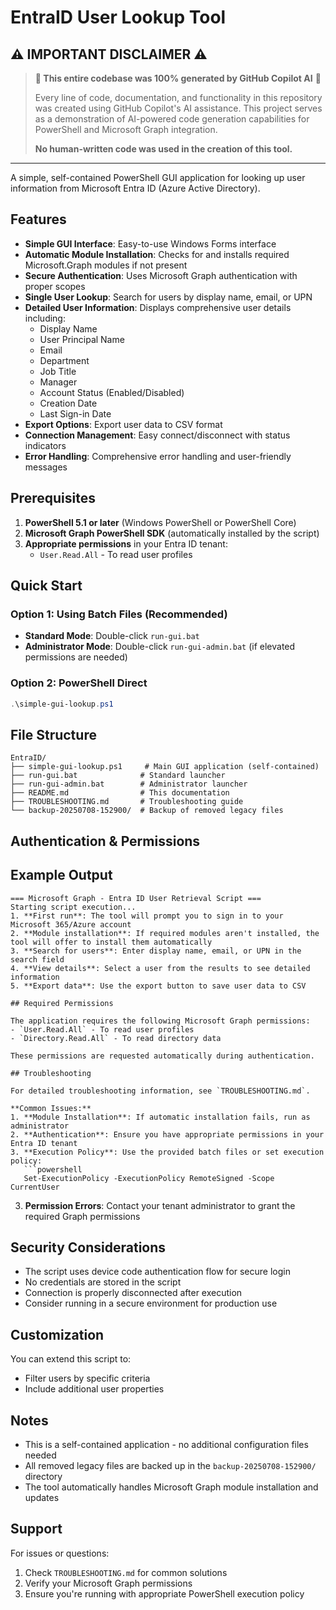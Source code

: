 # EntraID User Lookup Tool

## ⚠️ **IMPORTANT DISCLAIMER** ⚠️

> **🤖 This entire codebase was 100% generated by GitHub Copilot AI** 🤖
> 
> Every line of code, documentation, and functionality in this repository was created using GitHub Copilot's AI assistance. This project serves as a demonstration of AI-powered code generation capabilities for PowerShell and Microsoft Graph integration.
> 
> **No human-written code was used in the creation of this tool.**

---

A simple, self-contained PowerShell GUI application for looking up user information from Microsoft Entra ID (Azure Active Directory).

## Features

- **Simple GUI Interface**: Easy-to-use Windows Forms interface
- **Automatic Module Installation**: Checks for and installs required Microsoft.Graph modules if not present
- **Secure Authentication**: Uses Microsoft Graph authentication with proper scopes
- **Single User Lookup**: Search for users by display name, email, or UPN
- **Detailed User Information**: Displays comprehensive user details including:
  - Display Name
  - User Principal Name
  - Email
  - Department
  - Job Title
  - Manager
  - Account Status (Enabled/Disabled)
  - Creation Date
  - Last Sign-in Date
- **Export Options**: Export user data to CSV format
- **Connection Management**: Easy connect/disconnect with status indicators
- **Error Handling**: Comprehensive error handling and user-friendly messages

## Prerequisites

1. **PowerShell 5.1 or later** (Windows PowerShell or PowerShell Core)
2. **Microsoft Graph PowerShell SDK** (automatically installed by the script)
3. **Appropriate permissions** in your Entra ID tenant:
   - `User.Read.All` - To read user profiles
## Quick Start

### Option 1: Using Batch Files (Recommended)
- **Standard Mode**: Double-click `run-gui.bat`
- **Administrator Mode**: Double-click `run-gui-admin.bat` (if elevated permissions are needed)

### Option 2: PowerShell Direct
```powershell
.\simple-gui-lookup.ps1
```

## File Structure

```
EntraID/
├── simple-gui-lookup.ps1     # Main GUI application (self-contained)
├── run-gui.bat              # Standard launcher
├── run-gui-admin.bat        # Administrator launcher
├── README.md                # This documentation
├── TROUBLESHOOTING.md       # Troubleshooting guide
└── backup-20250708-152900/  # Backup of removed legacy files
```

## Authentication & Permissions

## Example Output

```
=== Microsoft Graph - Entra ID User Retrieval Script ===
Starting script execution...
1. **First run**: The tool will prompt you to sign in to your Microsoft 365/Azure account
2. **Module installation**: If required modules aren't installed, the tool will offer to install them automatically
3. **Search for users**: Enter display name, email, or UPN in the search field
4. **View details**: Select a user from the results to see detailed information
5. **Export data**: Use the export button to save user data to CSV

## Required Permissions

The application requires the following Microsoft Graph permissions:
- `User.Read.All` - To read user profiles
- `Directory.Read.All` - To read directory data

These permissions are requested automatically during authentication.

## Troubleshooting

For detailed troubleshooting information, see `TROUBLESHOOTING.md`.

**Common Issues:**
1. **Module Installation**: If automatic installation fails, run as administrator
2. **Authentication**: Ensure you have appropriate permissions in your Entra ID tenant
3. **Execution Policy**: Use the provided batch files or set execution policy:
   ```powershell
   Set-ExecutionPolicy -ExecutionPolicy RemoteSigned -Scope CurrentUser
   ```
3. **Permission Errors**: Contact your tenant administrator to grant the required Graph permissions

## Security Considerations

- The script uses device code authentication flow for secure login
- No credentials are stored in the script
- Connection is properly disconnected after execution
- Consider running in a secure environment for production use

## Customization

You can extend this script to:
- Filter users by specific criteria
- Include additional user properties
## Notes

- This is a self-contained application - no additional configuration files needed
- All removed legacy files are backed up in the `backup-20250708-152900/` directory
- The tool automatically handles Microsoft Graph module installation and updates

## Support

For issues or questions:
1. Check `TROUBLESHOOTING.md` for common solutions
2. Verify your Microsoft Graph permissions
3. Ensure you're running with appropriate PowerShell execution policy
